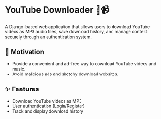 # YouTube Downloader 🎵📹

A Django-based web application that allows users to download YouTube videos as MP3 audio files, save download history, and manage content securely through an authentication system.

## 📌 Motivation

- Provide a convenient and ad-free way to download YouTube videos and music.
- Avoid malicious ads and sketchy download websites.

## ✨ Features

- Download YouTube videos as MP3
- User authentication (Login/Register)
- Track and display download history